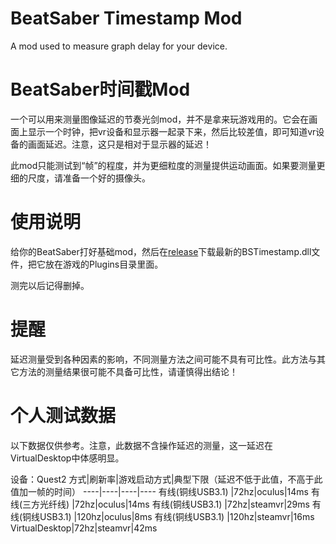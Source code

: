 # BeatSaber Timestamp Mod

A mod used to measure graph delay for your device.

# BeatSaber时间戳Mod

一个可以用来测量图像延迟的节奏光剑mod，并不是拿来玩游戏用的。它会在画面上显示一个时钟，把vr设备和显示器一起录下来，然后比较差值，即可知道vr设备的画面延迟。注意，这只是相对于显示器的延迟！

此mod只能测试到“帧”的程度，并为更细粒度的测量提供运动画面。如果要测量更细的尺度，请准备一个好的摄像头。

# 使用说明

给你的BeatSaber打好基础mod，然后在[release](https://github.com/frto027/BeatSaberTimestamp/releases)下载最新的BSTimestamp.dll文件，把它放在游戏的Plugins目录里面。

测完以后记得删掉。

# 提醒

延迟测量受到各种因素的影响，不同测量方法之间可能不具有可比性。此方法与其它方法的测量结果很可能不具备可比性，请谨慎得出结论！

# 个人测试数据

以下数据仅供参考。注意，此数据不含操作延迟的测量，这一延迟在VirtualDesktop中体感明显。

设备：Quest2
方式|刷新率|游戏启动方式|典型下限（延迟不低于此值，不高于此值加一帧的时间）
----|----|----|----
有线(铜线USB3.1) |72hz|oculus|14ms
有线(三方光纤线) |72hz|oculus|14ms
有线(铜线USB3.1) |72hz|steamvr|29ms
有线(铜线USB3.1) |120hz|oculus|8ms
有线(铜线USB3.1) |120hz|steamvr|16ms
VirtualDesktop|72hz|steamvr|42ms
